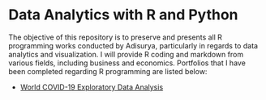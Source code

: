 #  Data Analytics with R and Python
The objective of this repository is to preserve and presents all R programming works conducted by Adisurya, particularly in regards to data analytics and visualization. I will provide R coding and markdown from various fields, including business and economics. Portfolios that I have been completed regarding R programming are listed below:

+ [World COVID-19 Exploratory Data Analysis](https://github.com/madisuryapr/Data-Analytics-with-R/tree/main/World%20COVID-19%20Exploratory%20Data%20Analysis)
